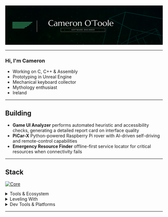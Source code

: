 ![banner](./CAMERON%20O'TOOLE%20v2.png)

---

### Hi, I'm Cameron

- Working on C, C++ & Assembly  
- Prototyping in Unreal Engine  
- Mechanical keyboard collector  
- Mythology enthusiast  
- Ireland 

---

## Building

- **Game UI Analyzer** performs automated heuristic and accessibility checks, generating a detailed report card on interface quality  
- **PiCar-X** Python-powered Raspberry Pi rover with AI-driven self-driving and remote-control capabilities  
- **Emergency Resource Finder** offline-first service locator for critical resources when connectivity fails  


---

## Stack

[![Core](https://skillicons.dev/icons?i=js,ts,py,c,git,postgresql&perline=6)](https://skillicons.dev)
</details>

<details>
<summary>Tools & Ecosystem</summary>

[![Tools](https://skillicons.dev/icons?i=express,flask,react,vite,npm,docker&perline=6)](https://skillicons.dev)
</details>

<details>
<summary>Leveling With</summary>

[![Exploring](https://skillicons.dev/icons?i=unreal,raspberrypi,blender,neovim,linux&perline=6)](https://skillicons.dev)
</details>

<details>
<summary>Dev Tools & Platforms</summary>

[![IDEs](https://skillicons.dev/icons?i=postman,vscode,obsidian,windows,apple&perline=6)](https://skillicons.dev)
</details>

---
